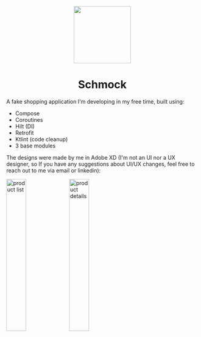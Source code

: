 <p align="center"><img src="https://user-images.githubusercontent.com/98784426/230669281-6b6d1a3c-82af-4dd9-adc1-0fafc801b165.png" width="150" height="150"></p>
<h1 align="center">Schmock</h1>


A fake shopping application I'm developing in my free time, built using:
- Compose
- Coroutines
- Hilt (DI)
- Retrofit
- Ktlint (code cleanup)
- 3 base modules

The designs were made by me in Adobe XD (I'm not an UI nor a UX designer, so If you have any suggestions about UI/UX changes, feel free to reach out to me via email or linkedin):
<p float="left">
<img src="https://user-images.githubusercontent.com/98784426/230671862-7cbd7ae1-afaf-4a0c-aac0-c6e1e7a1a42c.png" width="32%" title="product list"/>
<img src="https://user-images.githubusercontent.com/98784426/236202095-710837eb-8942-4a93-8110-ff701e84d4c4.png" width="32%"  title="product details"/>
</p>

